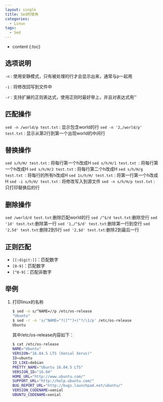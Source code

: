 ```yaml
---
layout: single
title: Sed的使用
categories:
  - Linux
tags:
  - Sed
---
```


* content
{:toc}
## 选项说明

`-n` : 使用安静模式，只有被处理的行才会显示出来，通常与p一起用

`-i` : 将修改回写到文件中

`-r` : 支持扩展的正则表达式，使用正则时最好带上，并且对表达式用''

<!--more-->

## 匹配操作

`sed -n /world/p test.txt` : 显示包含world的行
`sed -n '2,/world/p' test.txt` : 显示从第2行到第一个出现world的中间行

## 替换操作
`sed s/h/H/ test.txt`  : 将每行第一个h改成H
`sed s/h/H/1 test.txt `: 将每行第一个h改成H
`sed s/h/H/2 test.txt` : 将每行第二个h改成H
`sed s/h/H/g test.txt `: 将每行的所有h改成H
`sed 1s/h/H/ test.txt` : 将第一行第一个h改成H
`sed -i s/h/H/ test.txt` : 将修改写入到源文件
`sed -n s/h/H/p test.txt` : 只打印替换后的行

## 删除操作
`sed /world/d test.txt`:删除匹配world的行
`sed /^$/d test.txt`:删除空行
`sed '1d' test.txt`:删除第一行
`sed '1,/^$/d' test.txt`:删除第一行到空行
`sed '2,5d' test.txt`:删除2到5行
`sed '2,$d' test.txt`:删除2到最后一行

## 正则匹配

* `[[:digit:]]`：匹配数字
* `[0-9]`：匹配数字
* `[^0-9]`：匹配非数字

## 举例

1. 打印linux的名称

   ```bash
   $ sed -n s/^NAME=//p /etc/os-release
   "Ubuntu"
   $ sed -r -n 's/^NAME="?([^"]+)"?/\1/p' /etc/os-release
   Ubuntu
   ```

   其中/etc/os-release内容如下：

   ```bash
   $ cat /etc/os-release
   NAME="Ubuntu"
   VERSION="16.04.5 LTS (Xenial Xerus)"
   ID=ubuntu
   ID_LIKE=debian
   PRETTY_NAME="Ubuntu 16.04.5 LTS"
   VERSION_ID="16.04"
   HOME_URL="http://www.ubuntu.com/"
   SUPPORT_URL="http://help.ubuntu.com/"
   BUG_REPORT_URL="http://bugs.launchpad.net/ubuntu/"
   VERSION_CODENAME=xenial
   UBUNTU_CODENAME=xenial
   ```
